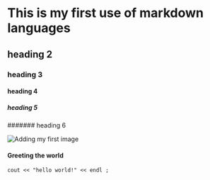 # This is my first use of markdown languages 

## heading 2
### heading 3
#### heading 4
##### heading 5
####### heading 6




![Adding my first image](https://scontent.fdac15-1.fna.fbcdn.net/v/t39.30808-6/278400769_1206021646895737_4993022541418677238_n.jpg?_nc_cat=111&ccb=1-7&_nc_sid=efb6e6&_nc_eui2=AeHWlSYH-SGt8PgwyAg_mb88uPqZGqfJoT24-pkap8mhPRVM7p3CRessSP6GPhuBri6tXZ3oXwhNOS53hFjG_QPO&_nc_ohc=nJ0psF7oZH8AX--CMYw&_nc_ht=scontent.fdac15-1.fna&oh=00_AfA1TQUcJg4yyohLzxKGUgzRX7KPjJ8jFrC97TZNKfa1_A&oe=65E04A1F)



#### Greeting the world

```
cout << "hello world!" << endl ;
```
